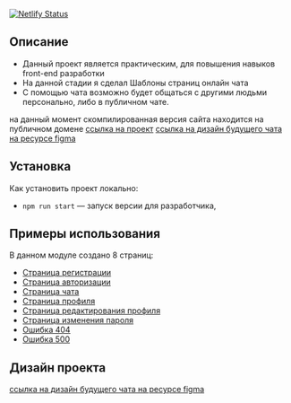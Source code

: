 [![Netlify Status](https://api.netlify.com/api/v1/badges/8225fd61-6774-441a-be91-4a11f111b10d/deploy-status)](https://app.netlify.com/sites/tatarchuk/deploys)

## Описание
- Данный проект является практическим, для повышения навыков front-end разработки
- На данной стадии я сделал Шаблоны страниц онлайн чата
- С помощью чата возможно будет общаться с другими людьми персонально, либо в публичном чате.

на данный момент скомпилированная версия сайта находится на публичном домене 
[ссылка на проект](https://tatarchuk.netlify.app/)
[ссылка на дизайн будущего чата на ресурсе figma](https://www.figma.com/file/jwHNcD2NtJvqeBidW0ddVF/praktikum.chat?node-id=0%3A1)


## Установка
Как установить проект локально:

- `npm run start` — запуск версии для разработчика,

## Примеры использования

В данном модуле создано 8 страниц:

- [Страница регистрации](https://tatarchuk.netlify.app/signup.html)
- [Страница авторизации](https://tatarchuk.netlify.app/signin.html)
- [Страница чата](https://tatarchuk.netlify.app/main.html)
- [Страница профиля](https://tatarchuk.netlify.app/profile.html)
- [Страница редактирования профиля](https://tatarchuk.netlify.app/edit-profile.html)
- [Страница изменения пароля](https://tatarchuk.netlify.app/change-password.html)
- [Ошибка 404](https://tatarchuk.netlify.app/404.html)
- [Ошибка 500](https://tatarchuk.netlify.app/500.html)

## Дизайн проекта

[ссылка на дизайн будущего чата на ресурсе figma](https://www.figma.com/file/jwHNcD2NtJvqeBidW0ddVF/praktikum.chat?node-id=0%3A1)
